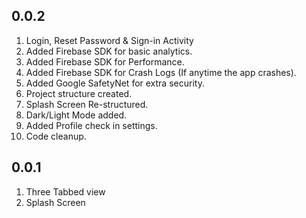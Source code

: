 ## 0.0.2
1. Login, Reset Password & Sign-in Activity
2. Added Firebase SDK for basic analytics.
3. Added Firebase SDK for Performance.
4. Added Firebase SDK for Crash Logs (If anytime the app crashes).
5. Added Google SafetyNet for extra security.
6. Project structure created.
7. Splash Screen Re-structured.
8. Dark/Light Mode added.
9. Added Profile check in settings.
10. Code cleanup.

## 0.0.1
1. Three Tabbed view
2. Splash Screen